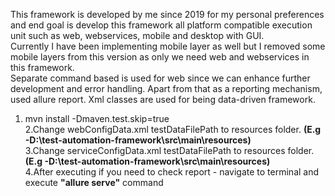 This framework is developed by me since 2019 for my personal preferences and end goal is develop this framework all platform compatible execution unit such as web, webservices, mobile and desktop with GUI. <br/>
Currently I have been implementing mobile layer as well but I removed some mobile layers from this version as only we need web and webservices in this framework. <br/>
Separate command based is used for web since we can enhance further development and error handling. Apart from that as a reporting mechanism, used allure report. Xml classes are used for being data-driven framework.<br/>

1. mvn install -Dmaven.test.skip=true <br/>
2.Change webConfigData.xml testDataFilePath to resources folder. **(E.g -D:\test-automation-framework\src\main\resources)**<br/>
3.Change serviceConfigData.xml testDataFilePath to resources folder. **(E.g -D:\test-automation-framework\src\main\resources)**<br/>
4.After executing if you need to check report - navigate to terminal and execute **"allure serve"** command
